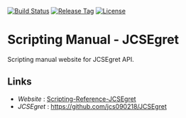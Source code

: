 [![Build Status](https://travis-ci.com/jcs090218/Scripting-Manual-JCSEgret.svg?branch=master)](https://travis-ci.com/jcs090218/Scripting-Manual-JCSEgret)
[![Release Tag](https://img.shields.io/github/tag/jcs090218/Scripting-Manual-JCSEgret.svg?label=release)](https://github.com/jcs090218/Scripting-Manual-JCSEgret/releases/latest)
[![License](https://img.shields.io/badge/License-Apache%202.0-blue.svg)](https://opensource.org/licenses/Apache-2.0)

# Scripting Manual - JCSEgret

Scripting manual website for JCSEgret API. 

## Links

* *Website* : [Scripting-Reference-JCSEgret](http://www.jcs-profile.com:3002)
* *JCSEgret* : https://github.com/jcs090218/JCSEgret
